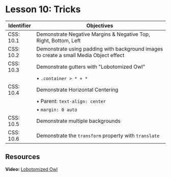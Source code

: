 # Lesson 10: Tricks

Identifier   | Objectives
-------------|------------
CSS: 10.1    | Demonstrate Negative Margins & Negative Top, Right, Bottom, Left
CSS: 10.2    | Demonstrate using padding with background images to create a small Media Object effect
CSS: 10.3    | Demonstrate gutters with "Lobotomized Owl"
             | &bull; `.container > * + *`
CSS: 10.4    | Demonstrate Horizontal Centering
             | &bull; Parent: `text-align: center`
             | &bull; `margin: 0 auto`
CSS: 10.5    | Demonstrate multiple backgrounds
CSS: 10.6    | Demonstrate the `transform` property with `translate`

## Resources
__Video:__ [Lobotomized Owl](https://www.youtube.com/watch?v=w4skJXB03Ho)
